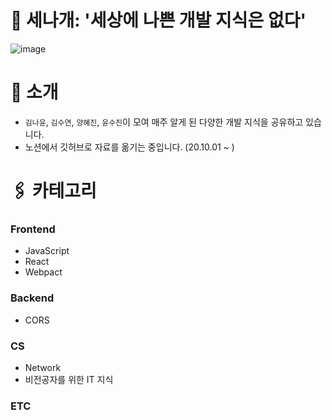 # 🐶 세나개: '세상에 나쁜 개발 지식은 없다'

![image](https://user-images.githubusercontent.com/73899253/135612261-694acd8c-a77c-4b49-b7bc-9cc6eebf250e.png)

# 🥰 소개

- `김나윤`, `김수연`, `양혜진`, `윤수진`이 모여 매주 알게 된 다양한 개발 지식을 공유하고 있습니다.
- 노션에서 깃허브로 자료를 옮기는 중입니다. (20.10.01 ~ )

# 🖇️ 카테고리

### Frontend
- JavaScript
- React
- Webpact

### Backend
- CORS

### CS
- Network
- 비전공자를 위한 IT 지식

### ETC
